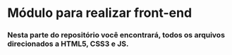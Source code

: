 # Módulo para realizar front-end

### Nesta parte do repositório você encontrará, todos os arquivos direcionados a HTML5, CSS3 e JS.